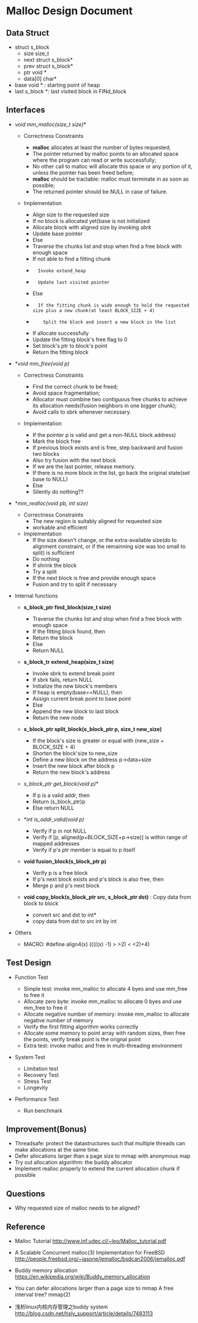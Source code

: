 # Malloc Design Document

## Data Struct
   * struct s_block
      - size    size_t
      - next    struct s_block*
      - prev    struct s_block*
      - ptr     void *
      - data[0] char* 
   * base void *   : starting point of heap
   * last s_block *: last visited block in FINd_block

## Interfaces
   * **void* mm_malloc(size_t size)**
       
      - Correctness Constraints
         - **malloc** allocates at least the number of bytes requested;
         - The pointer returned by malloc points to an allocated space where the program can read or write successfully;
         - No other call to malloc will allocate this space or any portion of it, unless the pointer has been freed before;
         - **malloc** should be tractable: malloc must terminate in as soon as possible;
         - The returned pointer should be NULL in case of failure.

      - Implementation
         - Align size to the requested size
         - If no block is allocated yet(base is not initialized
         -    Allocate block with aligned size by invoking *sbrk*
         -    Update base pointer
         - Else
         -    Traverse the chunks list and stop when find a free block with enough space
         -    If not able to find a fitting chunk
         -       Invoke extend_heap
         -       Update last visited pointer
         -    Else
         -       If the fitting chunk is wide enough to hold the requested size plus a new chunk(at least BLOCK_SIZE + 4)
         -         Split the block and insert a new block in the list
         - If allocate successfully 
         -    Update the fitting block's free flag to 0
         -    Set block's ptr to block's point 
         - Return the fitting block  

   * **void mm_free(void *p)**

      - Correctness Constraints
         - Find the correct chunk to be freed;
         - Avoid space fragmentation;
         - Allocator must combine two contiguous free chunks to achieve its allocation needs(fusion neighbors in one bigger chunk);
         - Avoid calls to sbrk whenever necessary.

      - Implementation
         - If the pointer p is valid and get a non-NULL block address)
         -   Mark the block free
         -   If previous block exists and is free, step backward and fusion two blocks
         -   Also try fusion with the next block
         -   If we are the last pointer, release memory.
         -   If there is no more block in the list, go back the original state(set base to NULL)
         - Else
         -   Silently do nothing??

   * **mm_realloc(void *pb, int size)**

      - Correctness Constraints
         - The new region is suitably aligned for requested size
         - workable and efficient
      - Implementation
         - If the size doesn't change, or the extra-available size(do to alignment constraint, or if the remainning size was too small to split) is sufficient
         -   Do nothing
         - If shrink the block
         -   Try a split
         - If the next block is free and provide enough space
         -   Fusion and try to split if necessary


   * Internal functions
          
      - **s_block_ptr find_block(size_t size)**
         - Traverse the chunks list and stop when find a free block with enough space
         - If the fitting block found, then
         -   Return the block
         - Else
         -   Return NULL
          
      - **s_block_tr extend_heap(size_t size)**
         - Invoke sbrk to extend break point
         - If sbrk fails, return NULL
         - Initialize the new block's members
         - If heap is empty(base==NULL), then
         -   Assign current break point to base point
         - Else  
         -   Append the new block to last block
         - Return the new node
          
      - **s_block_ptr split_block(s_block_ptr p, size_t new_size)**
         - If the block's size is greater or equal with (new_size + BLOCK_SIZE + 4)
         -    Shorten the block'size to new_size
         -    Define a new block on the address p->data+size
         -    Insert the new block after block p
         - Return the new block's address
              
      - **s_block_ptr get_block(void* p)**
         - If p is a valid addr, then
         -   Return  (s_block_ptr)p
         - Else return NULL
            
      - **int is_addr_valid(void *p)**
         - Verify if p in not NULL
         - Verify if [p, aligned(p+BLOCK_SIZE+p->size)] is within range of mapped addresses
         - Verify if p's ptr member is equal to p itself
            
      - **void fusion_block(s_block_ptr p)**
         - Verify p is a free block
         - If p's next block exists and p's block is also free, then
         -   Merge p and p's next block

      - **void copy_block(s_block_ptr src, s_block_ptr dst)** : Copy data from block to block
         - convert src and dst to int*
         - copy data from dst to src int by int
         
   * Others
      - MACRO: #define align4(x) (((((x) -1) > >2) < <2)+4)
       
## Test Design 
   * Function Test
      - Simple test: invoke mm_malloc to allocate 4 byes and use mm_free to free it
      - Allocate zero byte: invoke mm_malloc to allocate 0 byes and use mm_free to free it
      - Allocate negative number of memory: invoke mm_malloc to allocate negative number of memory  
      - Verify the first fitting algorithm works correctly
      - Allocate some memory to point array with random sizes, then free the points, verify break point is the orignal point
      - Extra test: invoke malloc and free in multi-threading environment
      
   * System Test    
      - Limitation test
      - Recovery Test
      - Stress Test
      - Longevity
   * Performance Test    
      - Run benchmark

## Improvement(Bonus)
   * Threadsafe: protect the datastructures such that multiple threads can make allocations at the same time.  
   * Defer allocations larger than a page size to mmap with anonymous map 
   * Try out allocation algorithm: the buddy allocator
   * Implement realloc properly to extend the current allocation chunk if possible
     
## Questions
   * Why requested size of malloc needs to be aligned?  
      
## Reference
   * Malloc Tutorial 
     http://www.inf.udec.cl/~leo/Malloc_tutorial.pdf

   * A Scalable Concurrent malloc(3) Implementation for FreeBSD
     http://people.freebsd.org/~jasone/jemalloc/bsdcan2006/jemalloc.pdf

   * Buddy memory allocation
     https://en.wikipedia.org/wiki/Buddy_memory_allocation

   * You can defer allocations larger than a page size to mmap
      A free interval  tree?
      mmap(2)

   * 浅析linux内核内存管理之buddy system
      http://blog.csdn.net/hsly_support/article/details/7483113

    

